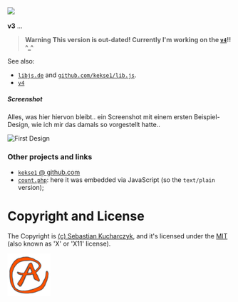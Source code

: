 <img src="https://kekse.biz/github.php?draw&override=github:v3" />

**v3** ...
> **Warning**
> **This version is out-dated!
> Currently I'm working on the [**`v4`**](https://github.com/kekse1/v4/)!! ^\_^**

See also:
* [`libjs.de`](https://libjs.de/) and [`github.com/kekse1/lib.js`](https://github.com/kekse1/lib.js/).
* [`v4`](https://github.com/kekse1/v4/)

##### Screenshot
Alles, was hier hiervon bleibt.. ein Screenshot mit einem ersten Beispiel-Design, wie ich mir das damals
so vorgestellt hatte..

![First Design](docs/screenshot.png)

### Other projects and links
* [`kekse1` @ github.com](https://github.com/kekse1/)
* [`count.php`](https://github.com/kekse1/count.php/): here it was embedded via JavaScript (so the `text/plain` version);

# Copyright and License
The Copyright is [(c) Sebastian Kucharczyk](./COPYRIGHT.txt),
and it's licensed under the [MIT](./LICENSE.txt) (also known as 'X' or 'X11' license).

![kekse.biz](favicon.png)
